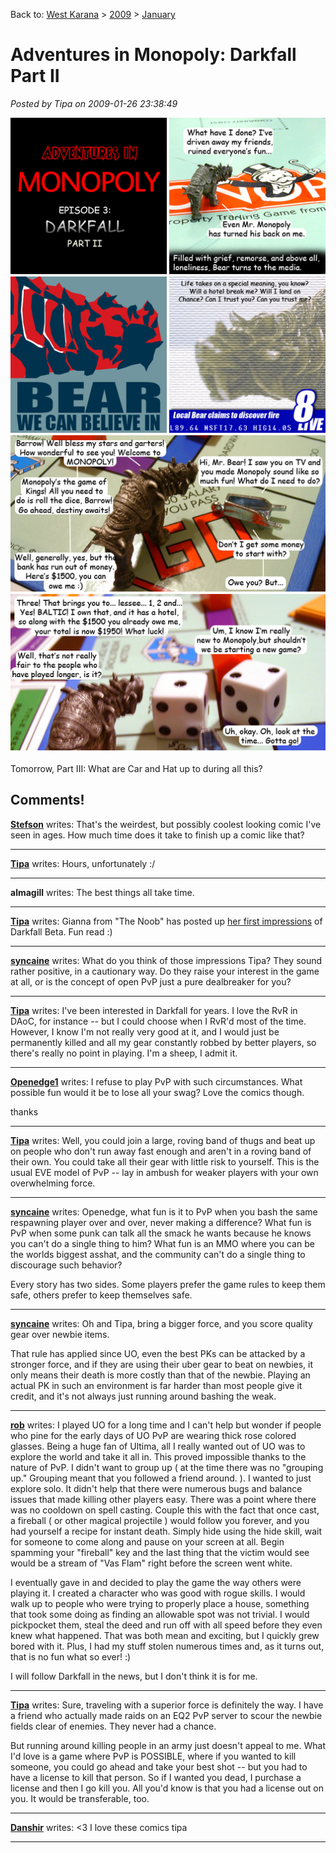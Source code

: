 Back to: [West Karana](/posts/westkarana.md) > [2009](/posts/2009/westkarana.md) > [January](./westkarana.md)
# Adventures in Monopoly: Darkfall Part II

*Posted by Tipa on 2009-01-26 23:38:49*

![](../../../uploads/2009/01/beargoespublic.jpg "beargoespublic")

Tomorrow, Part III: What are Car and Hat up to during all this?

## Comments!

**[Stefson](http://www.stefson.com)** writes: That's the weirdest, but possibly coolest looking comic I've seen in ages. How much time does it take to finish up a comic like that?

---

**[Tipa](https://chasingdings.com)** writes: Hours, unfortunately :/

---

**almagill** writes: The best things all take time.

---

**[Tipa](https://chasingdings.com)** writes: Gianna from "The Noob" has posted up [her first impressions](http://beta.thenoobcomic.com/df_preview/intro.html) of Darkfall Beta. Fun read :)

---

**[syncaine](http://syncaine.wordpress.com)** writes: What do you think of those impressions Tipa? They sound rather positive, in a cautionary way. Do they raise your interest in the game at all, or is the concept of open PvP just a pure dealbreaker for you?

---

**[Tipa](https://chasingdings.com)** writes: I've been interested in Darkfall for years. I love the RvR in DAoC, for instance -- but I could choose when I RvR'd most of the time. However, I know I'm not really very good at it, and I would just be permanently killed and all my gear constantly robbed by better players, so there's really no point in playing. I'm a sheep, I admit it.

---

**[Openedge1](http://simple-n-complex.blogspot.com)** writes: I refuse to play PvP with such circumstances. What possible fun would it be to lose all your swag? 
Love the comics though.

thanks

---

**[Tipa](https://chasingdings.com)** writes: Well, you could join a large, roving band of thugs and beat up on people who don't run away fast enough and aren't in a roving band of their own. You could take all their gear with little risk to yourself. This is the usual EVE model of PvP -- lay in ambush for weaker players with your own overwhelming force.

---

**[syncaine](http://syncaine.wordpress.com)** writes: Openedge, what fun is it to PvP when you bash the same respawning player over and over, never making a difference? What fun is PvP when some punk can talk all the smack he wants because he knows you can't do a single thing to him? What fun is an MMO where you can be the worlds biggest asshat, and the community can't do a single thing to discourage such behavior?

Every story has two sides. Some players prefer the game rules to keep them safe, others prefer to keep themselves safe.

---

**[syncaine](http://syncaine.wordpress.com)** writes: Oh and Tipa, bring a bigger force, and you score quality gear over newbie items. 

That rule has applied since UO, even the best PKs can be attacked by a stronger force, and if they are using their uber gear to beat on newbies, it only means their death is more costly than that of the newbie. Playing an actual PK in such an environment is far harder than most people give it credit, and it's not always just running around bashing the weak.

---

**[rob](http://www.lostaneighth.com)** writes: I played UO for a long time and I can't help but wonder if people who pine for the early days of UO PvP are wearing thick rose colored glasses. Being a huge fan of Ultima, all I really wanted out of UO was to explore the world and take it all in. This proved impossible thanks to the nature of PvP. I didn't want to group up ( at the time there was no "grouping up." Grouping meant that you followed a friend around. ). I wanted to just explore solo. It didn't help that there were numerous bugs and balance issues that made killing other players easy. There was a point where there was no cooldown on spell casting. Couple this with the fact that once cast, a fireball ( or other magical projectile ) would follow you forever, and you had yourself a recipe for instant death. Simply hide using the hide skill, wait for someone to come along and pause on your screen at all. Begin spamming your "fireball" key and the last thing that the victim would see would be a stream of "Vas Flam" right before the screen went white.

I eventually gave in and decided to play the game the way others were playing it. I created a character who was good with rogue skills. I would walk up to people who were trying to properly place a house, something that took some doing as finding an allowable spot was not trivial. I would pickpocket them, steal the deed and run off with all speed before they even knew what happened. That was both mean and exciting, but I quickly grew bored with it. Plus, I had my stuff stolen numerous times and, as it turns out, that is no fun what so ever! :)

I will follow Darkfall in the news, but I don't think it is for me.

---

**[Tipa](https://chasingdings.com)** writes: Sure, traveling with a superior force is definitely the way. I have a friend who actually made raids on an EQ2 PvP server to scour the newbie fields clear of enemies. They never had a chance.

But running around killing people in an army just doesn't appeal to me. What I'd love is a game where PvP is POSSIBLE, where if you wanted to kill someone, you could go ahead and take your best shot -- but you had to have a license to kill that person. So if I wanted you dead, I purchase a license and then I go kill you. All you'd know is that you had a license out on you. It would be transferable, too.

---

**[Danshir](http://www.themmoexperience.com)** writes: <3 I love these comics tipa

---

